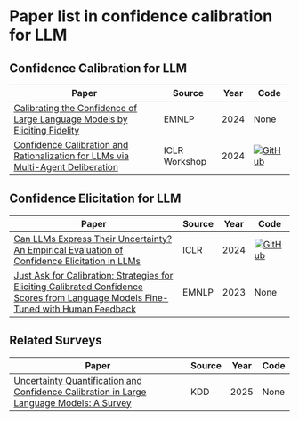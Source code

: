 # Paper list in confidence calibration for LLM

## Confidence Calibration for LLM
| Paper | Source | Year| Code|
|-------|-------|-------|-------|
|[Calibrating the Confidence of Large Language Models by Eliciting Fidelity](https://aclanthology.org/2024.emnlp-main.173/)|EMNLP|2024|None|
|[Confidence Calibration and Rationalization for LLMs via Multi-Agent Deliberation](https://openreview.net/forum?id=UTXtCOWdOM)|ICLR Workshop|2024|[![GitHub](https://img.shields.io/badge/GitHub-Repository-blue?style=for-the-badge&logo=github)](https://github.com/minnesotanlp/collaborative-calibration)|

## Confidence Elicitation for LLM
| Paper | Source | Year| Code|
|-------|-------|-------|-------|
| [Can LLMs Express Their Uncertainty? An Empirical Evaluation of Confidence Elicitation in LLMs](https://openreview.net/forum?id=gjeQKFxFpZ)| ICLR|2024|[![GitHub](https://img.shields.io/badge/GitHub-Repository-blue?style=for-the-badge&logo=github)](https://github.com/MiaoXiong2320/llm-uncertainty)|
| [Just Ask for Calibration: Strategies for Eliciting Calibrated Confidence Scores from Language Models Fine-Tuned with Human Feedback](https://aclanthology.org/2023.emnlp-main.330/)| EMNLP|2023|None|

## Related Surveys
| Paper | Source | Year| Code|
|-------|-------|-------|-------|
| [Uncertainty Quantification and Confidence Calibration in Large Language Models: A Survey](https://dl.acm.org/doi/abs/10.1145/3711896.3736569)| KDD|2025|None|

